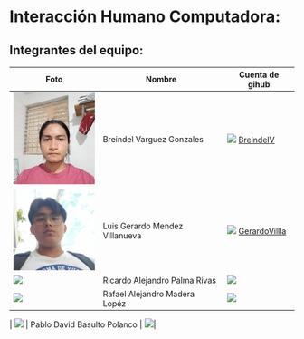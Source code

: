 
# Interacción Humano Computadora:

## Integrantes del equipo:


|Foto                   | Nombre                          |Cuenta de gihub|
|-----------------------|---------------------------------|------------|
| <img src="./assets/varguez-breindel.jpg" width="150px">| Breindel Varguez Gonzales       | <img src="https://cdn-icons-png.flaticon.com/512/25/25231.png" width="30px"> [BreindelV](https://github.com/BreindelV)|
| <img src="./assets/mendez-gerardo.jpg" width="150px">  | Luis Gerardo Mendez Villanueva  | <img src="https://cdn-icons-png.flaticon.com/512/25/25231.png" width="30px"> [GerardoVillla](https://github.com/GerardoVillla)|
| <img src="./assets/palma-ricardo.jpg" width="150px">  | Ricardo Alejandro Palma Rivas | <img src="https://cdn-icons-png.flaticon.com/512/25/25231.png" width="30px">|
| <img src="./assets/madera-rafael.jpg" width="150px">  | Rafael Alejandro Madera Lopéz | <img src="https://cdn-icons-png.flaticon.com/512/25/25231.png" width="30px">|

| <img src="./assets/madera-rafael.jpg" width="150px">  | Pablo David Basulto Polanco | <img src="https://cdn-icons-png.flaticon.com/512/25/25231.png" width="30px">|
